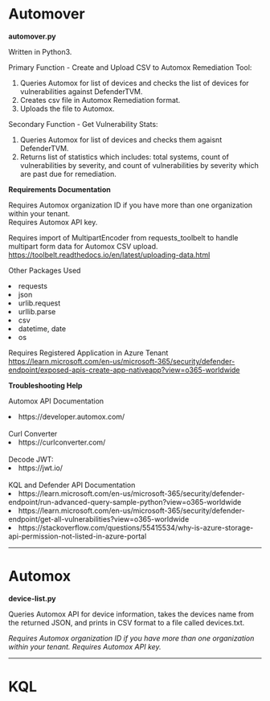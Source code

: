 # Automover

**automover.py**

Written in Python3.

Primary Function - Create and Upload CSV to Automox Remediation Tool: 
1. Queries Automox for list of devices and checks the list of devices for vulnerabilities against DefenderTVM.
2. Creates csv file in Automox Remediation format.
3. Uploads the file to Automox.

Secondary Function - Get Vulnerability Stats:
1. Queries Automox for list of devices and checks them agaisnt DefenderTVM.
2. Returns list of statistics which includes: total systems, count of vulnerabilities by severity, and count of vulnerabilities by severity which are past due for remediation.

**Requirements Documentation**

Requires Automox organization ID if you have more than one organization within your tenant.<br>
Requires Automox API key.

Requires import of MultipartEncoder from requests_toolbelt to handle multipart form data for Automox CSV upload.<br>
https://toolbelt.readthedocs.io/en/latest/uploading-data.html

Other Packages Used
<li>requests</li>
<li>json</li>
<li>urlib.request</li>
<li>urllib.parse</li>
<li>csv</li>
<li>datetime, date</li>
<li>os</li>

Requires Registered Application in Azure Tenant<br>
https://learn.microsoft.com/en-us/microsoft-365/security/defender-endpoint/exposed-apis-create-app-nativeapp?view=o365-worldwide

**Troubleshooting Help**

Automox API Documentation
   <li>https://developer.automox.com/</li>
   <br>
Curl Converter  
   <li>https://curlconverter.com/</li>
   <br>
Decode JWT:
    <li>https://jwt.io/</li>
    <br>
KQL and Defender API Documentation
    <li>https://learn.microsoft.com/en-us/microsoft-365/security/defender-endpoint/run-advanced-query-sample-python?view=o365-worldwide</li>
    <li>https://learn.microsoft.com/en-us/microsoft-365/security/defender-endpoint/get-all-vulnerabilities?view=o365-worldwide</li>
    <li>https://stackoverflow.com/questions/55415534/why-is-azure-storage-api-permission-not-listed-in-azure-portal</li>
    


------------------------------------------------------------------------------------------------------------------------------------------------------------
# Automox

**device-list.py**

Queries Automox API for device information, takes the devices name from the returned JSON, and prints in CSV format to a file called devices.txt.

_Requires Automox organization ID if you have more than one organization within your tenant.
Requires Automox API key.<br>_

------------------------------------------------------------------------------------------------------------------------------------------------------------
# KQL
